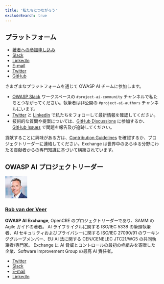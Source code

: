 ```yaml
---
title: '私たちとつながろう'
excludeSearch: true
---
```


## プラットフォーム
<!-- {{< cards >}} -->
- [著者への参加申し込み](https://forms.gle/XwEEK52y4iZQChuJ6)    <!-- {{< small-card link="https://forms.gle/XwEEK52y4iZQChuJ6" title="著者への参加申し込み" icon="login" >}} -->
- [Slack](https://owasp.org/slack/invite)    <!-- {{< small-card link="https://owasp.org/slack/invite" title="Slack" icon="slack-big" >}} -->
- [LinkedIn](https://www.linkedin.com/company/owasp-ai-exchange/)    <!-- {{< small-card link="https://www.linkedin.com/company/owasp-ai-exchange/" title="LinkedIn" icon="linkedin" >}} -->
- [E-mail](mailto:rob.vanderveer@owasp.org)    <!-- {{< small-card link="mailto:rob.vanderveer@owasp.org" title="E-mail" icon="mail">}} -->
- [Twitter](https://twitter.com/owasp)    <!-- {{< small-card link="https://twitter.com/owasp" title="Twitter" icon="x-twitter" >}} -->
- [GitHub](https://github.com/OWASP/www-project-ai-security-and-privacy-guide/discussions)    <!-- {{< small-card link="https://github.com/OWASP/www-project-ai-security-and-privacy-guide/discussions" title="GitHub" icon="github" >}} -->
<!-- {{< /cards >}} -->

さまざまなプラットフォームを通じて OWASP AI チームに参加します。

- [OWASP Slack](https://owasp.org/slack/invite) ワークスペースの `#project-ai-community` チャンネルで私たちとつながってください。執筆者は非公開の `#project-ai-authors` チャンネルにいます。
- [Twitter](https://twitter.com/owasp) と [LinkedIn](https://www.linkedin.com/company/owasp-ai-exchange/ "OWASP AI Exchange LinkedIn") で私たちをフォローして最新情報を確認してください。
- 技術的な質問や提案については、[GitHub Discussions](https://github.com/OWASP/www-project-ai-security-and-privacy-guide/discussions) に参加するか、[GitHub Issues](https://github.com/OWASP/www-project-ai-security-and-privacy-guide/issues) で問題を報告及び追跡してください。

貢献することに興味がある方は、[Contribution Guidelines](contribute.md) を確認するか、プロジェクトリーダーに連絡してください。Exchange は世界中のあらゆる分野にわたる貢献者からの専門知識に基づいて構築されています。

## OWASP AI プロジェクトリーダー <a name="owasp-ai-project-leader"></a>

<img src="https://github.com/OWASP/www-project-ai-security-and-privacy-guide/blob/main/content/ai_exchange/static/images/rob_van_der_veer.jpeg?raw=true"> <!-- {{< image-left src="/images/rob_van_der_veer.jpeg" alt="Image description" width="auto" height="150px" >}} -->

### [Rob van der Veer](https://robvanderveer.com)

**OWASP AI Exchange**, OpenCRE のプロジェクトリーダーであり、SAMM の Agile ガイドの著者。
AI ライフサイクルに関する ISO/IEC 5338 の筆頭執筆者、AI セキュリティおよびプライバシーに関する ISO/IEC 27090/91 のワーキンググループメンバー、EU AI 法に関する CEN/CENELEC JTC21/WG5 の共同執筆者/専門家。
Exchange に AI 脅威とコントロールの最初の枠組みを寄贈した企業、Software Improvement Group の最高 AI 責任者。

- [Twitter](https://twitter.com/robvanderveer "Twitter") <!-- {{< icon "x-twitter" >}} [Twitter](https://twitter.com/robvanderveer "Twitter") -->
- [Slack](https://owasp.org/slack/invite "Slack")<!-- {{< icon "slack" >}} [Slack](https://owasp.org/slack/invite "Slack") -->
- [E-mail](mailto:rob.vanderveer@owasp.org "E-mail") <!-- {{< icon "mail" >}} [E-mail](mailto:rob.vanderveer@owasp.org "E-mail") -->
- [LinkedIn](https://www.linkedin.com/in/robvanderveer "LinkedIn") <!-- {{< icon "linkedin" >}} [LinkedIn](https://www.linkedin.com/in/robvanderveer "LinkedIn") -->
